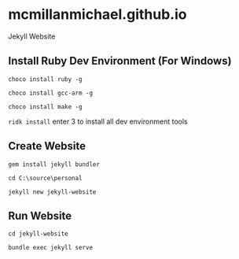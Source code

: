 # mcmillanmichael.github.io
Jekyll Website

## Install Ruby Dev Environment (For Windows)
`choco install ruby -g`

`choco install gcc-arm -g`

`choco install make -g`

`ridk install` enter 3 to install all dev environment tools

## Create Website
`gem install jekyll bundler`

`cd C:\source\personal`

`jekyll new jekyll-website`

## Run Website
`cd jekyll-website`

`bundle exec jekyll serve`